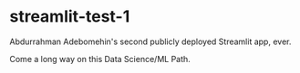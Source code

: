 # streamlit-test-1
Abdurrahman Adebomehin's second publicly deployed Streamlit app, ever. 

Come a long way on this Data Science/ML Path.
